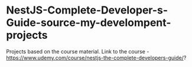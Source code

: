 # NestJS-Complete-Developer-s-Guide-source-my-develompent-projects
Projects based on the course material. Link to the course - https://www.udemy.com/course/nestjs-the-complete-developers-guide/?
